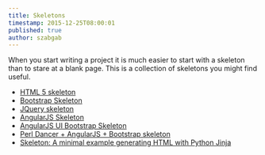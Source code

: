 ```yaml
---
title: Skeletons
timestamp: 2015-12-25T08:00:01
published: true
author: szabgab
---
```



When you start writing a project it is much easier to start with a skeleton than to stare at a blank page.
This is a collection of skeletons you might find useful.


* [HTML 5 skeleton](/html-skeleton)
* [Bootstrap Skeleton](/bootstrap-skeleton)
* [JQuery skeleton](/jquery-skeleton)
* [AngularJS Skeleton](/angular-skeleton)
* [AngularJS UI Bootstrap Skeleton](/angular-ui-bootstrap-skeleton)
* [Perl Dancer + AngularJS + Bootstrap skeleton](https://perlmaven.com/dancer2-angularjs-single-page-application)
* [Skeleton: A minimal example generating HTML with Python Jinja](/minimal-example-generating-html-with-python-jinja)

